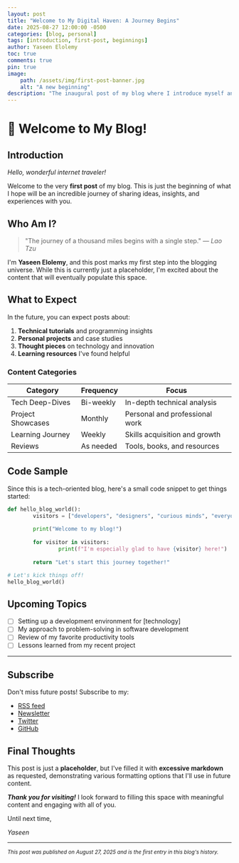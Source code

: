 ```yaml
---
layout: post
title: "Welcome to My Digital Haven: A Journey Begins"
date: 2025-08-27 12:00:00 -0500
categories: [blog, personal]
tags: [introduction, first-post, beginnings]
author: Yaseen Elolemy
toc: true
comments: true
pin: true
image:
    path: /assets/img/first-post-banner.jpg
    alt: "A new beginning"
description: "The inaugural post of my blog where I introduce myself and outline what readers can expect from my future content."
---
```


# 🎉 Welcome to My Blog!

## Introduction

*Hello, wonderful internet traveler!* 

Welcome to the very **first post** of my blog. This is just the beginning of what I hope will be an incredible journey of sharing ideas, insights, and experiences with you.

## Who Am I?

> "The journey of a thousand miles begins with a single step." — *Lao Tzu*

I'm **Yaseen Elolemy**, and this post marks my first step into the blogging universe. While this is currently just a placeholder, I'm excited about the content that will eventually populate this space.

## What to Expect

In the future, you can expect posts about:

1. **Technical tutorials** and programming insights
2. **Personal projects** and case studies
3. **Thought pieces** on technology and innovation
4. **Learning resources** I've found helpful

### Content Categories

| Category | Frequency | Focus |
|----------|-----------|-------|
| Tech Deep-Dives | Bi-weekly | In-depth technical analysis |
| Project Showcases | Monthly | Personal and professional work |
| Learning Journey | Weekly | Skills acquisition and growth |
| Reviews | As needed | Tools, books, and resources |

## Code Sample

Since this is a tech-oriented blog, here's a small code snippet to get things started:

```python
def hello_blog_world():
        visitors = ["developers", "designers", "curious minds", "everyone"]
        
        print("Welcome to my blog!")
        
        for visitor in visitors:
                print(f"I'm especially glad to have {visitor} here!")
                
        return "Let's start this journey together!"

# Let's kick things off!
hello_blog_world()
```

## Upcoming Topics

- [ ] Setting up a development environment for [technology]
- [ ] My approach to problem-solving in software development
- [ ] Review of my favorite productivity tools
- [ ] Lessons learned from my recent project

---

## Subscribe

Don't miss future posts! Subscribe to my:
- [RSS feed](#)
- [Newsletter](#)
- [Twitter](#)
- [GitHub](#)

## Final Thoughts

This post is just a **placeholder**, but I've filled it with **excessive markdown** as requested, demonstrating various formatting options that I'll use in future content.

***Thank you for visiting!*** I look forward to filling this space with meaningful content and engaging with all of you.

Until next time,

*Yaseen*

---

<small>*This post was published on August 27, 2025 and is the first entry in this blog's history.*</small>
